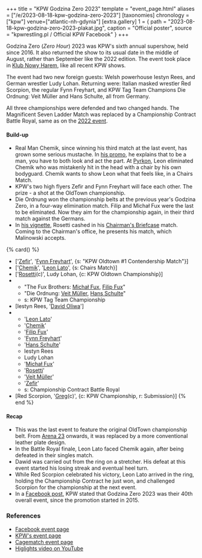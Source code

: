 +++
title = "KPW Godzina Zero 2023"
template = "event_page.html"
aliases = ["/e/2023-08-18-kpw-godzina-zero-2023"]
[taxonomies]
chronology = ["kpw"]
venue=["atlantic-nh-gdynia"]
[extra.gallery]
1 = { path = "2023-08-18-kpw-godzina-zero-2023-plakat.jpg", caption = "Official poster", source = "kpwrestling.pl / Official KPW Facebook" }
+++

Godzina Zero (_Zero Hour_) 2023 was KPW's sixth annual supershow, held since 2016. It also returned the show to its usual date in the middle of August, rather than September like the 2022 edition. The event took place in [Klub Nowy Harem](@/v/atlantic-nh-gdynia.md), like all recent KPW shows.

The event had two new foreign guests: Welsh powerhouse Iestyn Rees, and German wrestler Ludy Lohan. Returning were: Italian masked wrestler Red Scorpion, the regular Fynn Freyhart, and KPW Tag Team Champions Die Ordnung: Veit Müller and Hans Schulte, all from Germany.

All three championships were defended and two changed hands. The Magnificent Seven Ladder Match was replaced by a Championship Contract Battle Royal, same as on the [2022 event](@/e/kpw/2022-09-17-kpw-godzina-zero-2022.md).

#### Build-up

* Real Man Chemik, since winning his third match at the last event, has grown some serious mustache. In [his promo][chemik-promo], he explains that to be a man, you have to both look and act the part. At [Pyrkon](@/e/kpw/2023-06-17-kpw-pyrkon-2023.md), Leon eliminated Chemik who was mistakenly hit in the head with a chair by his own bodyguard. Chemik wants to show Leon what that feels like, in a Chairs Match.
* KPW's two high flyers Zefir and Fynn Freyhart will face each other. The prize - a shot at the OldTown championship.
* Die Ordnung won the championship belts at the previous year's Godzina Zero, in a four-way elimination match. Filip and Michał Fux were the last to be eliminated. Now they aim for the championship again, in their third match against the Germans.
* In [his vignette][rosetti-vignette], Rosetti cashed in his [Chairman's Briefcase](@/e/kpw/2023-05-19-kpw-arena-22.md) match. Coming to the Chairman's office, he presents his match, which Malinowski accepts.

{% card() %}
- ['[Zefir](@/w/zefir.md)', '[Fynn Freyhart](@/w/fynn-freyhart.md)', {s: "KPW Oldtown
      #1 Contendership Match"}]
- ['[Chemik](@/w/chemik.md)', '[Leon Lato](@/w/leon-lato.md)', {s: Chairs Match}]
- ['[Rosetti](@/w/rosetti.md)(c)', Ludy Lohan, {c: KPW Oldtown Championship}]
- - "The Fux Brothers: [Michał Fux](@/w/michal-fux.md), [Filip Fux](@/w/filip-fux.md)"
  - "Die Ordnung: [Veit Müller](@/w/veit-mueller.md), [Hans Schulte](@/w/hans-schulte.md)"
  - s: KPW Tag Team Championship
- [Iestyn Rees, '[David Oliwa](@/w/david-oliwa.md)']
- - '[Leon Lato](@/w/leon-lato.md)'
  - '[Chemik](@/w/chemik.md)'
  - '[Filip Fux](@/w/filip-fux.md)'
  - '[Fynn Freyhart](@/w/fynn-freyhart.md)'
  - '[Hans Schulte](@/w/hans-schulte.md)'
  - Iestyn Rees
  - Ludy Lohan
  - '[Michał Fux](@/w/michal-fux.md)'
  - '[Rosetti](@/w/rosetti.md)'
  - '[Veit Müller](@/w/veit-mueller.md)'
  - '[Zefir](@/w/zefir.md)'
  - s: Championship Contract Battle Royal
- [Red Scorpion, '[Greg](@/w/greg.md)(c)', {c: KPW Championship, r: Submission}]
{% end %}


#### Recap

* This was the last event to feature the original OldTown championship belt. From [Arena 23](@/e/kpw/2023-11-24-kpw-arena-23.md) onwards, it was replaced by a more conventional leather plate design.
* In the Battle Royal finale, Leon Lato faced Chemik again, after being defeated in their singles match.
* Dawid was carried out from the ring on a stretcher. His defeat at this event started his losing streak and eventual heel turn.
* While Red Scorpion celebrated his victory, Leon Lato arrived in the ring, holding the Championship Contract he just won, and challenged Scorpion for the championship at the next event.
* In a [Facebook post](https://www.facebook.com/kpwrestling/posts/pfbid02UQY6HWgyVoCpq9RayytozE7D7UNcAfFCGYVceD1FKZY4LrpyhUwHtTaCAywLahQfl), KPW stated that Godzina Zero 2023 was their 40th overall event, since the promotion started in 2015.

### References

* [Facebook event page](https://www.facebook.com/events/204635299214755/)
* [KPW's event page](https://kpwrestling.pl/events/kpw-godzina-zero-2023/)
* [Cagematch event page](https://www.cagematch.net/?id=1&nr=373499)
* [Higlights video on YouTube](https://www.youtube.com/watch?v=JxnA30i_YJo)

[chemik-promo]: https://www.youtube.com/watch?v=v4eVEHQFGFM
[rosetti-vignette]: https://www.youtube.com/watch?v=J_9e2ypfPiE
